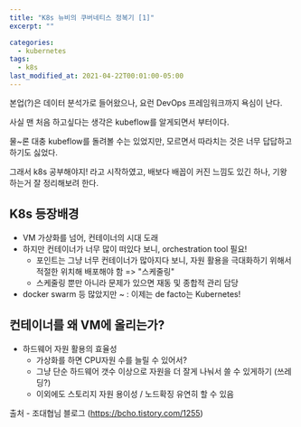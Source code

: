 ```yaml
---
title: "K8s 뉴비의 쿠버네티스 정복기 [1]"
excerpt: ""

categories:
  - kubernetes
tags:
  - k8s
last_modified_at: 2021-04-22T00:01:00-05:00
---
```


본업(?)은 데이터 분석가로 들어왔으나, 요런 DevOps 프레임워크까지 욕심이 난다.

사실 맨 처음 하고싶다는 생각은 kubeflow를 알게되면서 부터이다.

물~론 대충 kubeflow를 돌려볼 수는 있었지만, 모르면서 따라치는 것은 너무 답답하고 하기도 싫었다.

그래서 k8s 공부해야지! 라고 시작하였고, 배보다 배꼽이 커진 느낌도 있긴 하나, 기왕 하는거 잘 정리해보려 한다.



## K8s 등장배경

- VM 가상화를 넘어, 컨테이너의 시대 도래
- 하지만 컨테이너가 너무 많이 떠있다 보니, orchestration tool 필요!
  - 포인트는 그냥 너무 컨테이너가 많아지다 보니, 자원 활용을 극대화하기 위해서 적절한 위치해 배포해야 함 => "스케줄링"
  - 스케줄링 뿐만 아니라 문제가 있으면 재동 및 종합적 관리 담당
- docker swarm 등 많았지만 ~ : 이제는 de facto는 Kubernetes!



## 컨테이너를 왜 VM에 올리는가?

- 하드웨어 자원 활용의 효율성
  - 가상화를 하면 CPU자원 수를 늘릴 수 있어서?
  - 그냥 단순 하드웨어 갯수 이상으로 자원을 더 잘게 나눠서 쓸 수 있게하기 (쓰레딩?)
  - 이외에도 스토리지 자원 용이성 / 노드확징 유연히 할 수 있음



출처 - 조대협님 블로그 (https://bcho.tistory.com/1255)



